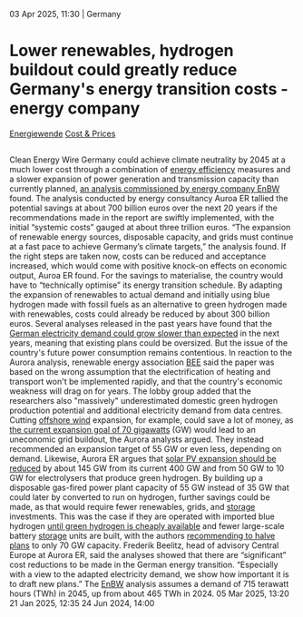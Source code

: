 03 Apr 2025, 11:30
| 
Germany
# Lower renewables, hydrogen buildout could greatly reduce Germany's energy transition costs - energy company 
[Energiewende](https://www.cleanenergywire.org/topics/Energiewende) [Cost & Prices](https://www.cleanenergywire.org/topics/Cost+%26+Prices)
## 
Clean Energy Wire
Germany could achieve climate neutrality by 2045 at a much lower cost through a combination of [energy efficiency](https://www.cleanenergywire.org/glossary/letter_e#energy_efficiency) measures and a slower expansion of power generation and transmission capacity than currently planned, [an analysis commissioned by energy company EnBW](https://www.enbw.com/presse/pressemappe/pressekonferenz-2-april-2025.html) found. The analysis conducted by energy consultancy Auroa ER tallied the potential savings at about 700 billion euros over the next 20 years if the recommendations made in the report are swiftly implemented, with the initial “systemic costs” gauged at about three trillion euros.
“The expansion of renewable energy sources, disposable capacity, and grids must continue at a fast pace to achieve Germany’s climate targets,” the analysis found. If the right steps are taken now, costs can be reduced and acceptance increased, which would come with positive knock-on effects on economic output, Auroa ER found.
For the savings to materialise, the country would have to “technically optimise” its energy transition schedule. By adapting the expansion of renewables to actual demand and initially using blue hydrogen made with fossil fuels as an alternative to green hydrogen made with renewables, costs could already be reduced by about 300 billion euros.
Several analyses released in the past years have found that the [German electricity demand could grow slower than expected](https://www.cleanenergywire.org/news/reduced-electricity-demand-could-slash-germanys-transition-investments-2035-report) in the next years, meaning that existing plans could be oversized. But the issue of the country's future power consumption remains contentious. In reaction to the Aurora analysis, renewable energy association [BEE](https://www.cleanenergywire.org/experts/bee-german-renewable-energy-federation) said the paper was based on the wrong assumption that the electrification of heating and transport won't be implemented rapidly, and that the country's economic weakness will drag on for years. The lobby group added that the researchers also "massively" underestimated domestic green hydrogen production potential and additional electricity demand from data centres.
Cutting [offshore wind](https://www.cleanenergywire.org/glossary/letter_o#offshore_wind) expansion, for example, could save a lot of money, as [the current expansion goal of 70 gigawatts](https://www.cleanenergywire.org/news/germany-largely-track-offshore-wind-expansion-targets-industry) (GW) would lead to an uneconomic grid buildout, the Aurora analysts argued. They instead recommended an expansion target of 55 GW or even less, depending on demand. Likewise, Aurora ER argues that [solar PV expansion should be reduced](https://www.cleanenergywire.org/news/grid-operator-calls-more-careful-expansion-photovoltaics-germany) by about 145 GW from its current 400 GW and from 50 GW to 10 GW for electrolysers that produce green hydrogen. By building up a disposable gas-fired power plant capacity of 55 GW instead of 35 GW that could later by converted to run on hydrogen, further savings could be made, as that would require fewer renewables, grids, and [storage](https://www.cleanenergywire.org/glossary/letter_s#storage) investments. This was the case if they are operated with imported blue hydrogen [until green hydrogen is cheaply available](https://www.cleanenergywire.org/news/europe-require-relatively-low-volumes-hydrogen-imports-researchers) and fewer large-scale battery [storage](https://www.cleanenergywire.org/glossary/letter_s#storage) units are built, with the authors [recommending to halve plans](https://www.cleanenergywire.org/news/massive-battery-storage-expansion-plans-germany-pose-challenges-grid-operators) to only 70 GW capacity.
Frederik Beelitz, head of advisory Central Europe at Aurora ER, said the analyses showed that there are “significant” cost reductions to be made in the German energy transition. “Especially with a view to the adapted electricity demand, we show how important it is to draft new plans.” The [EnBW](https://www.cleanenergywire.org/experts/enbw) analysis assumes a demand of 715 terawatt hours (TWh) in 2045, up from about 465 TWh in 2024.
05 Mar 2025, 13:20
21 Jan 2025, 12:35
24 Jun 2024, 14:00